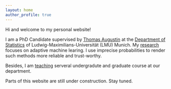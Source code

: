 ```yaml
---
layout: home
author_profile: true
---
```


Hi and welcome to my personal website! 

I am a PhD Candidate supervised by [Thomas Augustin](https://scholar.google.de/citations?user=3N20m1kAAAAJ&hl=de) at the [Department of Statistics](https://www.statistik.uni-muenchen.de/index.html) of Ludwig-Maximilians-Universität (LMU) Munich. My [research](https://rodemann.github.io/_pages/research/) focuses on adaptive machine learing. I use imprecise probabilities to render such methods more reliable and trust-worthy. 


Besides, I am [teaching](https://rodemann.github.io/_pages/teaching/) serveral undergradute and graduate course at our department.

Parts of this website are still under construction. Stay tuned.



